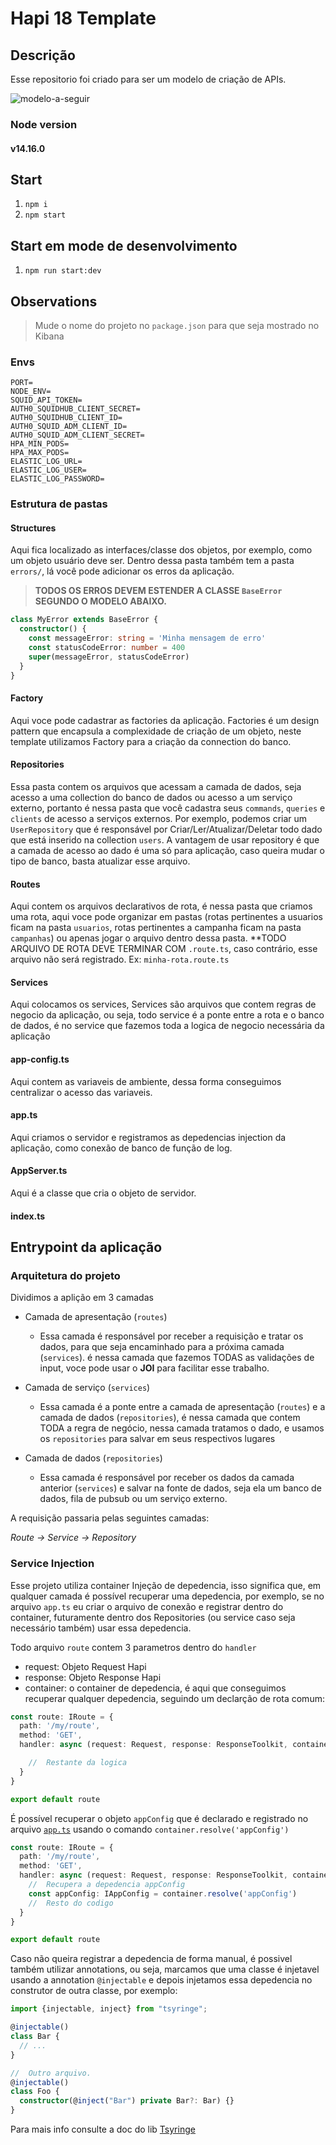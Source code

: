 # Hapi 18 Template


## Descrição

Esse repositorio foi criado para ser um modelo de criação de APIs.

![modelo-a-seguir](https://www.aluminioremaza.com.br/wp-content/uploads/2017/04/forma-pudim.png)

### Node version
#### v14.16.0

## Start

1. `npm i`
2. `npm start`

## Start em mode de desenvolvimento

1. `npm run start:dev`

## Observations

> Mude o nome do projeto no `package.json` para que seja mostrado no Kibana


### Envs

```
PORT=
NODE_ENV=
SQUID_API_TOKEN=
AUTH0_SQUIDHUB_CLIENT_SECRET=
AUTH0_SQUIDHUB_CLIENT_ID=
AUTH0_SQUID_ADM_CLIENT_ID=
AUTH0_SQUID_ADM_CLIENT_SECRET=
HPA_MIN_PODS=
HPA_MAX_PODS=
ELASTIC_LOG_URL=
ELASTIC_LOG_USER=
ELASTIC_LOG_PASSWORD=
```

### Estrutura de pastas

#### Structures
Aqui fica localizado as interfaces/classe dos objetos, por exemplo, como um objeto usuário deve ser.
Dentro dessa pasta também tem a pasta `errors/`, lá você pode adicionar os erros da aplicação.

> **TODOS OS ERROS DEVEM ESTENDER A CLASSE `BaseError` SEGUNDO O MODELO ABAIXO.**
```ts
class MyError extends BaseError {
  constructor() {
    const messageError: string = 'Minha mensagem de erro'
    const statusCodeError: number = 400
    super(messageError, statusCodeError)
  }
}
```

#### Factory

Aqui voce pode cadastrar as factories da aplicação.
Factories é um design pattern que encapsula a complexidade de criação de um objeto, neste template utilizamos Factory para a criação da connection do banco.

#### Repositories

Essa pasta contem os arquivos que acessam a camada de dados, seja acesso a uma collection do banco de dados ou acesso a um serviço externo, portanto é nessa pasta que você cadastra seus `commands`, `queries` e `clients` de acesso a serviços externos.
Por exemplo, podemos criar um `UserRepository` que é responsável por Criar/Ler/Atualizar/Deletar todo dado que está inserido na collection `users`.
A vantagem de usar repository é que a camada de acesso ao dado é uma só para aplicação, caso queira mudar o tipo de banco, basta atualizar esse arquivo.

#### Routes
Aqui contem os arquivos declarativos de rota, é nessa pasta que criamos uma rota, aqui voce pode organizar em pastas (rotas pertinentes a usuarios ficam na pasta `usuarios`, rotas pertinentes a campanha ficam na pasta `campanhas`) ou apenas jogar o arquivo dentro dessa pasta. **TODO ARQUIVO DE ROTA DEVE TERMINAR COM  `.route.ts`, caso contrário, esse arquivo não será registrado.
Ex: `minha-rota.route.ts`


#### Services
Aqui colocamos os services, Services são arquivos que contem regras de negocio da aplicação, ou seja, todo service é a ponte entre a rota e o banco de dados, é no service que fazemos toda a logica de negocio necessária da aplicação


#### app-config.ts
Aqui contem as variaveis de ambiente, dessa forma conseguimos centralizar o acesso das variaveis.

#### app.ts
Aqui criamos o servidor e registramos as depedencias injection da aplicação, como conexão de banco de função de log.

#### AppServer.ts
Aqui é a classe que cria o objeto de servidor.

#### index.ts
Entrypoint da aplicação
---

### Arquitetura do projeto
Dividimos a aplição em 3 camadas
- Camada de apresentação (`routes`)
  - Essa camada é responsável por receber a requisição e tratar os dados, para que seja encaminhado para a próxima camada (`services`). é nessa camada que fazemos TODAS as validações de input, voce pode usar o **JOI** para facilitar esse trabalho.

- Camada de serviço (`services`)
  - Essa camada é a ponte entre a camada de apresentação (`routes`) e a camada de dados (`repositories`), é nessa camada que contem TODA a regra de negócio, nessa camada tratamos o dado, e usamos os `repositories` para salvar em seus respectivos lugares

- Camada de dados (`repositories`)
  - Essa camada é responsável por receber os dados da camada anterior (`services`) e salvar na fonte de dados, seja ela um banco de dados, fila de pubsub ou um serviço externo.

A requisição passaria pelas seguintes camadas:

_Route -> Service -> Repository_

### Service Injection
Esse projeto utiliza container Injeção de depedencia, isso significa que, em qualquer camada é possível recuperar uma depedencia, por exemplo, se no arquivo `app.ts` eu criar o arquivo de conexão e registrar dentro do container, futuramente dentro dos Repositories (ou service caso seja necessário também) usar essa depedencia.

Todo arquivo `route` contem 3 parametros dentro do `handler`

- request: Objeto Request Hapi
- response: Objeto Response Hapi
- container: o container de depedencia, é aqui que conseguimos recuperar qualquer depedencia, seguindo um declarção de rota comum:

```ts
const route: IRoute = {
  path: '/my/route',
  method: 'GET',
  handler: async (request: Request, response: ResponseToolkit, container: DependencyContainer) => {

    //  Restante da logica
  }
}

export default route
```

É possível recuperar o objeto `appConfig` que é declarado e registrado no arquivo [`app.ts`](./src/app.ts) usando o comando `container.resolve('appConfig')`

```ts
const route: IRoute = {
  path: '/my/route',
  method: 'GET',
  handler: async (request: Request, response: ResponseToolkit, container: DependencyContainer) => {
    //  Recupera a depedencia appConfig
    const appConfig: IAppConfig = container.resolve('appConfig')
    //  Resto do codigo
  }
}

export default route
```

Caso não queira registrar a depedencia de forma manual, é possivel também utilizar annotations, ou seja, marcamos que uma classe é injetavel usando a annotation `@injectable` e depois injetamos essa depedencia no construtor de outra classe, por exemplo:
```ts
import {injectable, inject} from "tsyringe";

@injectable()
class Bar {
  // ...
}

//  Outro arquivo.
@injectable()
class Foo {
  constructor(@inject("Bar") private Bar?: Bar) {}
}
```

Para mais info consulte a doc do lib [Tsyringe](https://github.com/microsoft/tsyringe)


